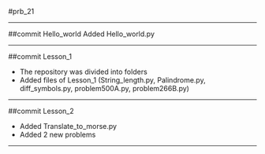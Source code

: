 #prb_21
____
##commit Hello_world
Added Hello_world.py
____
##commit Lesson_1
+ The repository was divided into folders
+ Added files of Lesson_1 (String_length.py, Palindrome.py, diff_symbols.py, problem500A.py, problem266B.py)
----
##commit Lesson_2
+ Added Translate_to_morse.py
+ Added 2 new problems
----